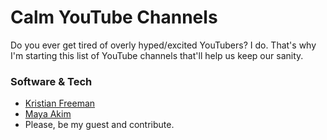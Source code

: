# Calm YouTube Channels
Do you ever get tired of overly hyped/excited YouTubers? 
I do. That's why I'm starting this list of YouTube channels that'll help us keep our sanity. 

### Software & Tech 

- [Kristian Freeman](https://www.youtube.com/@kristianfreemantx)
- [Maya Akim](https://www.youtube.com/@maya-akim)
- Please, be my guest and contribute.
